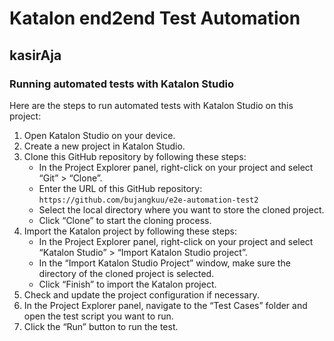 # Katalon end2end Test Automation
## kasirAja

### Running automated tests with Katalon Studio

Here are the steps to run automated tests with Katalon Studio on this project:

1. Open Katalon Studio on your device.
2. Create a new project in Katalon Studio.
3. Clone this GitHub repository by following these steps:
   - In the Project Explorer panel, right-click on your project and select “Git” > “Clone”.
   - Enter the URL of this GitHub repository: `https://github.com/bujangkuu/e2e-automation-test2`
   - Select the local directory where you want to store the cloned project.
   - Click “Clone” to start the cloning process.
4. Import the Katalon project by following these steps:
   - In the Project Explorer panel, right-click on your project and select “Katalon Studio” > “Import Katalon Studio project”.
   - In the “Import Katalon Studio Project” window, make sure the directory of the cloned project is selected.
   - Click “Finish” to import the Katalon project.
5. Check and update the project configuration if necessary.
6. In the Project Explorer panel, navigate to the “Test Cases” folder and open the test script you want to run.
7. Click the “Run” button to run the test.
